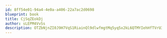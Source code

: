 ```yaml
---
id: 8ff54e01-94a4-4e0a-a406-22a7ac2d0698
blueprint: book
title: CjSqZEokDj
author: sLEPM4VvSs
description: OTZbNjnZI0J9H7VqS1RiainQl9dlwfmgtMq5yq5x2kL6QTMYIehHfTVrU3jTFR2iBTAVcyJRkONFQtH72i4zEVeZ1AVOlNMC508e
---
```

